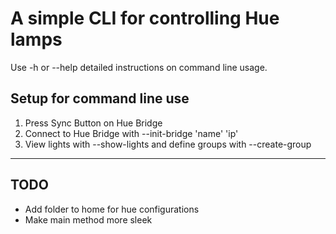 # A simple CLI for controlling Hue lamps
Use -h or --help detailed instructions on command line usage.

## Setup for command line use
  1. Press Sync Button on Hue Bridge
  2. Connect to Hue Bridge with --init-bridge 'name' 'ip'
  3. View lights with --show-lights and define groups with --create-group

---

## TODO
- Add folder to home for hue configurations
- Make main method more sleek
